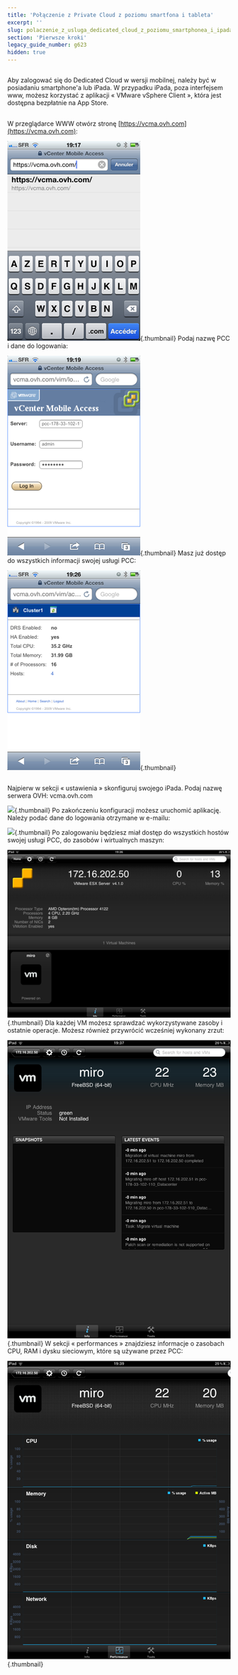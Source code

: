 ```yaml
---
title: 'Połączenie z Private Cloud z poziomu smartfona i tableta'
excerpt: ''
slug: polaczenie_z_usluga_dedicated_cloud_z_poziomu_smartphonea_i_ipada
section: 'Pierwsze kroki'
legacy_guide_number: g623
hidden: true
---
```


## 
Aby zalogować się do Dedicated Cloud w wersji mobilnej, należy być w posiadaniu smartphone'a lub iPada. W przypadku iPada, poza interfejsem www,  możesz korzystać z aplikacji « VMware vSphere Client », która jest dostępna bezpłatnie na App Store.


## 
W przeglądarce WWW otwórz stronę [https://vcma.ovh.com](https://vcma.ovh.com):

![](images/img_148.jpg){.thumbnail}
Podaj nazwę PCC i dane do logowania:

![](images/img_149.jpg){.thumbnail}
Masz już dostęp do wszystkich informacji swojej usługi PCC:

![](images/img_150.jpg){.thumbnail}


## 
Najpierw w sekcji « ustawienia » skonfiguruj swojego iPada. Podaj nazwę serwera OVH: vcma.ovh.com

![](images/img_147.jpg){.thumbnail}
Po zakończeniu konfiguracji możesz uruchomić aplikację. Należy podać dane do logowania otrzymane w e-mailu:

![](images/img_15.jpg){.thumbnail}
Po zalogowaniu będziesz miał dostęp do wszystkich hostów swojej usługi PCC, do zasobów i wirtualnych maszyn:

![](images/img_152.jpg){.thumbnail}
Dla każdej VM możesz sprawdzać wykorzystywane zasoby i ostatnie operacje. Możesz również przywrócić wcześniej wykonany zrzut:

![](images/img_153.jpg){.thumbnail}
W sekcji « performances » znajdziesz informacje o zasobach CPU, RAM i dysku sieciowym, które są używane przez PCC:

![](images/img_154.jpg){.thumbnail}

